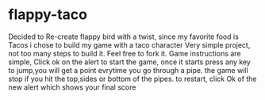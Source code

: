 # flappy-taco
Decided to Re-create flappy bird with a twist, since my favorite food is Tacos i chose to build my game with a taco character
Very simple project, not too many steps to build it. 
Feel free to fork it.
Game instructions are simple, Click ok on the alert to start the game, once it starts press any key to jump,you will get a point evrytime you go through a pipe.
the game will stop if you hit the top,sides or bottom of the pipes.
to restart, click Ok of the new alert which shows your final score

